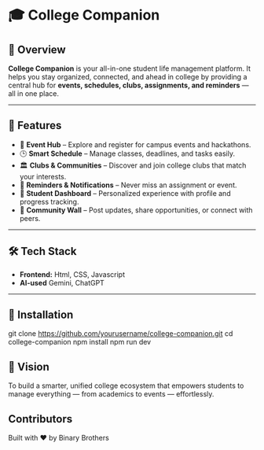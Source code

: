 # 🎓 College Companion

## 📖 Overview
**College Companion** is your all-in-one student life management platform. It helps you stay organized, connected, and ahead in college by providing a central hub for **events, schedules, clubs, assignments, and reminders** — all in one place.

---

## 🚀 Features
- 📅 **Event Hub** – Explore and register for campus events and hackathons.
- 🕒 **Smart Schedule** – Manage classes, deadlines, and tasks easily.
- 🏛️ **Clubs & Communities** – Discover and join college clubs that match your interests.
- 🔔 **Reminders & Notifications** – Never miss an assignment or event.
- 👤 **Student Dashboard** – Personalized experience with profile and progress tracking.
- 💬 **Community Wall** – Post updates, share opportunities, or connect with peers.

---

## 🛠️ Tech Stack
- **Frontend:** Html, CSS, Javascript
- **AI-used** Gemini, ChatGPT  

---

## 🧩 Installation
git clone https://github.com/yourusername/college-companion.git
cd college-companion
npm install
npm run dev

## 🎯 Vision
To build a smarter, unified college ecosystem that empowers students to manage everything — from academics to events — effortlessly.

## Contributors

Built with ❤️ by Binary Brothers
